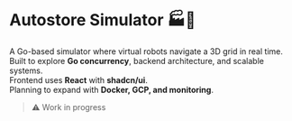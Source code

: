 # Autostore Simulator 🏭🤖

A Go-based simulator where virtual robots navigate a 3D grid in real time.  
Built to explore **Go concurrency**, backend architecture, and scalable systems.  
Frontend uses **React** with **shadcn/ui**.  
Planning to expand with **Docker, GCP, and monitoring**.  

> ⚠️ Work in progress
